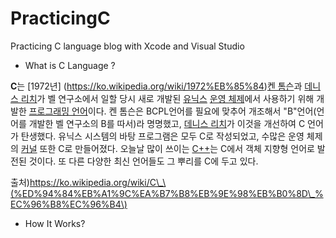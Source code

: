 # PracticingC

Practicing C language blog with Xcode and Visual Studio

* What is C Language ?

**C**는 [1972년] (https://ko.wikipedia.org/wiki/1972%EB%85%84)[켄 톰슨](https://ko.wikipedia.org/wiki/%EC%BC%84_%ED%86%B0%EC%8A%A8)과 [데니스 리치](https://ko.wikipedia.org/wiki/%EB%8D%B0%EB%8B%88%EC%8A%A4_%EB%A6%AC%EC%B9%98)가 벨 연구소에서 일할 당시 새로 개발된 [유닉스](https://ko.wikipedia.org/wiki/%EC%9C%A0%EB%8B%89%EC%8A%A4) [운영 체제](https://ko.wikipedia.org/wiki/%EC%9A%B4%EC%98%81_%EC%B2%B4%EC%A0%9C)에서 사용하기 위해 개발한 [프로그래밍 언어](https://ko.wikipedia.org/wiki/%ED%94%84%EB%A1%9C%EA%B7%B8%EB%9E%98%EB%B0%8D_%EC%96%B8%EC%96%B4)이다. 켄 톰슨은 BCPL언어를 필요에 맞추어 개조해서 "B"언어\(언어를 개발한 벨 연구소의 B를 따서\)라 명명했고, [데니스 리치](https://ko.wikipedia.org/wiki/%EB%8D%B0%EB%8B%88%EC%8A%A4_%EB%A6%AC%EC%B9%98)가 이것을 개선하여 C 언어가 탄생했다. 유닉스 시스템의 바탕 프로그램은 모두 C로 작성되었고, 수많은 운영 체제의 [커널](https://ko.wikipedia.org/wiki/%EC%BB%A4%EB%84%90_\(%EC%BB%B4%ED%93%A8%ED%8C%85\)) 또한 C로 만들어졌다. 오늘날 많이 쓰이는 [C++](https://ko.wikipedia.org/wiki/C%2B%2B)는 C에서 객체 지향형 언어로 발전된 것이다. 또 다른 다양한 최신 언어들도 그 뿌리를 C에 두고 있다. 

출처)https://ko.wikipedia.org/wiki/C\_\(%ED%94%84%EB%A1%9C%EA%B7%B8%EB%9E%98%EB%B0%8D\_%EC%96%B8%EC%96%B4\)

* How It Works?








